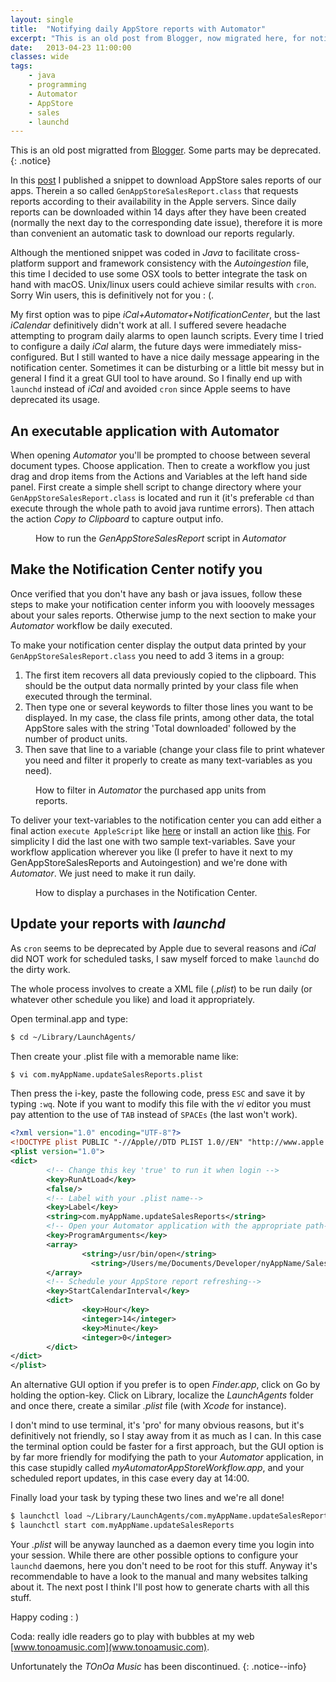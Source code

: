 ```yaml
---
layout: single
title:  "Notifying daily AppStore reports with Automator"
excerpt: "This is an old post from Blogger, now migrated here, for notifying AppStore purchases with Automator (macOS)."
date:   2013-04-23 11:00:00
classes: wide
tags: 
    - java
    - programming
    - Automator
    - AppStore
    - sales
    - launchd
---
```


This is an old post migratted from [Blogger](http://thisshouldbethetitle.blogspot.com/2013/04/notifying-daily-appstore-reports-with.html). Some parts may be deprecated.
{: .notice}


In this [post]({{site.baseurl}}/2013/04/18/generate-appstore-purchases) I published a snippet to download AppStore sales reports of our apps. Therein a so called `GenAppStoreSalesReport.class` that requests reports according to their availability in the Apple servers. Since daily reports can be downloaded within 14 days after they have been created (normally the next day to the corresponding date issue), therefore it is more than convenient an automatic task to download our reports regularly. 

Although the mentioned snippet was coded in *Java* to facilitate cross-platform support and framework consistency with the *Autoingestion* file, this time I decided to use some OSX tools to better integrate the task on hand with macOS. Unix/linux users could achieve similar results with `cron`. Sorry Win users, this is definitively not for you : (. 

My first option was to pipe *iCal+Automator+NotificationCenter*, but the last *iCalendar* definitively didn't work at all. I suffered severe headache attempting to program daily alarms to open launch scripts. Every time I tried to configure a daily *iCal* alarm, the future days were immediately miss-configured. But I still wanted to have a nice daily message appearing in the notification center. Sometimes it can be disturbing or a little bit messy but in general I find it a great GUI tool to have around. So I finally end up with `launchd` instead of *iCal* and avoided `cron` since Apple seems to have deprecated its usage. 


## An executable application with Automator 

When opening *Automator* you'll be prompted to choose between several document types. Choose application. Then to create a workflow you just drag and drop items from the Actions and Variables at the left hand side panel. First create a simple shell script to change directory where your `GenAppStoreSalesReport.class` is located and run it (it's preferable `cd` than execute through the whole path to avoid java runtime errors). Then attach the action *Copy to Clipboard* to capture output info. 

<figure class="align-center">
    <img src="{{ site.url }}{{ site.baseurl }}/assets/notifier/shellScript.png" alt="">
    <figcaption>How to run the <i>GenAppStoreSalesReport</i> script in <i>Automator</i></figcaption>
</figure>

## Make the Notification Center notify you 

Once verified that you don't have any bash or java issues, follow these steps to make your notification center inform you with looovely messages about your sales reports. Otherwise jump to the next section to make your *Automator* workflow be daily executed. 

To make your notification center display the output data printed by your `GenAppStoreSalesReport.class` you need to add 3 items in a group: 

1. The first item recovers all data previously copied to the clipboard. This should be the output data normally printed by your class file when executed through the terminal. 
2. Then type one or several keywords to filter those lines you want to be displayed. In my case, the class file prints, among other data, the total AppStore sales with the string 'Total downloaded' followed by the number of product units. 
3. Then save that line to a variable (change your class file to print whatever you need and filter it properly to create as many text-variables as you need). 

<figure class="align-center">
    <img src="{{ site.url }}{{ site.baseurl }}/assets/notifier/contentsVariable.png" alt="">
    <figcaption>How to filter in <i>Automator</i> the purchased app units from reports.</figcaption>
</figure>

To deliver your text-variables to the notification center you can add either a final action `execute AppleScript` like [here](http://hints.macworld.com/article.php?story=20120831112030251) or install an action like [this](http://www.automatedworkflows.com/2012/08/26/display-notification-center-alert-automator-action-1-0-0/). For simplicity I did the last one with two sample text-variables. Save your workflow application wherever you like (I prefer to have it next to my GenAppStoreSalesReports and Autoingestion) and we're done with *Automator*. We just need to make it run daily. 

<figure class="align-center">
    <img src="{{ site.url }}{{ site.baseurl }}/assets/notifier/notificationCenter.png" alt="">
    <figcaption>How to display a purchases in the Notification Center.</figcaption>
</figure>

## Update your reports with *launchd*

As `cron` seems to be deprecated by Apple due to several reasons and *iCal* did NOT work for scheduled tasks, I saw myself forced to make `launchd` do the dirty work. 

The whole process involves to create a XML file (*.plist*) to be run daily (or whatever other schedule you like) and load it appropriately. 

Open terminal.app and type: 

```bash
$ cd ~/Library/LaunchAgents/
```

Then create your .plist file with a memorable name like: 

```bash
$ vi com.myAppName.updateSalesReports.plist
```

Then press the i-key, paste the following code, press `ESC` and save it by typing `:wq`. Note if you want to modify this file with the *vi* editor you must pay attention to the use of `TAB` instead of `SPACEs` (the last won't work). 


```xml
<?xml version="1.0" encoding="UTF-8"?>
<!DOCTYPE plist PUBLIC "-//Apple//DTD PLIST 1.0//EN" "http://www.apple.com/DTDs/PropertyList-1.0.dtd">
<plist version="1.0">
<dict>
        <!-- Change this key 'true' to run it when login -->
        <key>RunAtLoad</key>
        <false/>
        <!-- Label with your .plist name-->
        <key>Label</key>
        <string>com.myAppName.updateSalesReports</string>
        <!-- Open your Automator application with the appropriate path-->
        <key>ProgramArguments</key>
        <array>
                <string>/usr/bin/open</string>
                  <string>/Users/me/Documents/Developer/nyAppName/SalesReports/myAutomatorAppStoreWorkflow.app/</string>
        </array>
        <!-- Schedule your AppStore report refreshing-->
        <key>StartCalendarInterval</key>
        <dict>
                <key>Hour</key>
                <integer>14</integer>
                <key>Minute</key>
                <integer>0</integer>
        </dict>
</dict>
</plist>
```

An alternative GUI option if you prefer is to open *Finder.app*, click on Go by holding the option-key. Click on Library, localize the *LaunchAgents* folder and once there, create a similar *.plist* file (with *Xcode* for instance). 

I don't mind to use terminal, it's 'pro' for many obvious reasons, but it's definitively not friendly, so I stay away from it as much as I can. In this case the terminal option could be faster for a first approach, but the GUI option is by far more friendly for modifying the path to your *Automator* application, in this case stupidly called *myAutomatorAppStoreWorkflow.app*, and your scheduled report updates, in this case every day at 14:00. 

Finally load your task by typing these two lines and we're all done! 

```bash
$ launchctl load ~/Library/LaunchAgents/com.myAppName.updateSalesReports.plist 
$ launchctl start com.myAppName.updateSalesReports
```

Your *.plist* will be anyway launched as a daemon every time you login into your session. While there are other possible options to configure your `launchd` daemons, here you don't need to be root for this stuff. Anyway it's recommendable to have a look to the manual and many websites talking about it. The next post I think I'll post how to generate charts with all this stuff. 

Happy coding : ) 

Coda: really idle readers go to play with bubbles at my web [www.tonoamusic.com](www.tonoamusic.com).

Unfortunately the *TOnOa Music* has been discontinued.
{: .notice--info}

